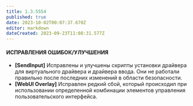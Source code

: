 ```yaml
---
title: 1.3.5554
published: true
date: 2023-10-02T00:07:37.670Z
editor: markdown
dateCreated: 2023-09-23T11:08:31.577Z
---
```

#### ИСПРАВЛЕНИЯ ОШИБОК/УЛУЧШЕНИЯ
- **[SendInput]** Исправлены и улучшены скрипты установки драйвера для виртуального драйвера и драйвера ввода. Они не работали правильно после последних изменений в области безопасности.
- **[WebUI Overlay]** Исправлен редкий сбой, который происходил при использовании определенной комбинации элементов управления пользовательского интерфейса.